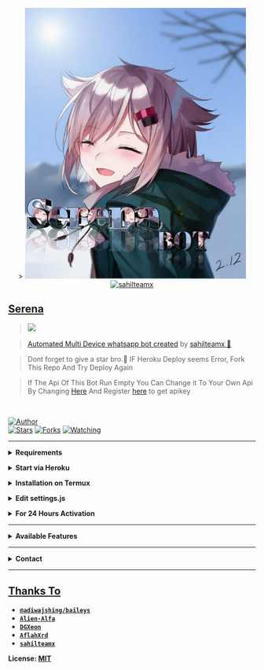 <p align="center">
> <a href="https://youtu.be/ko8d0w_qtWA"><img src="Serena.jpg" alt="sahilteamx" width="450" />
<a href="https://youtube.com/channel/UCLuR4JkvjkqQT8NebAHqW0Q"><img src="logo.jpg" alt="sahilteamx" width="250" />
</p>

## Serena

> <a href="https://youtube.com/channel/UCLuR4JkvjkqQT8NebAHqW0Q"><img src="https://img.shields.io/badge/CHANNEL-SUBSCRIBE-ff0000?style=for-the-badge&logo=youtube&logoColor=ff000000&link=https://www.youtube.com/c/BOTINDO" /><br>

> [Automated Multi Device whatsapp bot created](Serena) by [sahilteamx 🥵](github.com/sahilteamx)

> Dont forget to give a star bro.🥲 IF Heroku Deploy seems Error, Fork This Repo And Try Deploy Again

> If The Api Of This Bot Run Empty You Can Change it To Your Own Api By Changing [Here](https://github.com/sahilteamx/Serena/blob/master/settings.js#L18) And Register [here](https://zenzapis.xyz/) to get apikey


</br>

<a href="https://github.com/sahilteamx/Serena"><img title="Author" src="https://img.shields.io/badge/Author-𝙎𝙖𝙝𝙞𝙡-blue.svg?color=54aeff&style=for-the-badge&logo=github" /></a>  
<a href="https://github.com/sahilteamx/Serena"><img title="Stars" src="https://img.shields.io/github/stars/sahilteamx/Serena?color=54aeff&style=flat-square" /></a>
<a href="https://github.com/sahilteamx/Serena/network/members"><img title="Forks" src="https://img.shields.io/github/forks/sahilteamx/Serena?color=54aeff&style=flat-square" /></a>
<a href="https://github.com/sahilteamx/Serena/watchers"><img title="Watching" src="https://img.shields.io/github/watchers/sahilteamx/Serena?label=watchers&color=54aeff&style=flat-square" /></a> <br>

---

<!-- Requirements -->
<b><details><summary>Requirements</summary></b>
* Some Text Editor
* [Node JS](https://nodejs.org/en/)
* [Git](https://git-scm.com/downloads)
* [FFMPEG](https://ffmpeg.org/download.html)
  
```bash
Add FFmpeg to PATH environment variable
```
</details>


<!-- Start via Heroku -->
<b><details><summary>Start via Heroku</summary></b>

* Scan QR In Your Whatsapp From [Here](https://replit.com/@sahilteamx/Md-Scanner?outputonly=1&lite=1)
* Fork This Repo By Clicking [Here](https://github.com/sahilteamx/Serena/fork)
* then Deploy The Bot From [Here](https://heroku.com/deploy)
* Wait 5-10 Min To Deploy 
* After Deploying On The Worker And Check The Logs

</details>



<!-- Installation via Termux -->
<b><details><summary>Installation on Termux</summary></b>
```bash
> apt update
> apt upgrade
> pkg update && pkg upgrade
> pkg install bash
> pkg install libwebp
> pkg install git -y
> pkg install nodejs -y 
> pkg install ffmpeg -y 
> pkg install wget
> pkg install imagemagick -y
> git clone https://github.com/sahilteamx/Serena
> cd Serena
> npm install
```
</details>

<!-- Edit -->
<b><details><summary>Edit settings.js</summary></b>
```bash
global.APIKeys = {
	'https://zenzapis.xyz': 'YOURAPIKEY',
}
  
global.owner = ["919536476115"]
global.ownername = ["sahilteamx 👨🏻‍💻"]
```
</details>


<!-- 24hrs-->
<b><details><summary>For 24 Hours Activation</summary></b>

```bash
npm i -g pm2 && pm2 start index.js && pm2 save && pm2 logs
```

</details>

----


<b><details><summary>Available Features</summary><br>
	
| Features |  Availability |
| :------: |  :----------: |
|   Convert     |       ✅     |
|   Database     |       ✅     |
|   Owner     |       ✅    |
|   Islami     |       ✅     |
|   Downloader     |       ✅     |
|   Webzone     |       ✅[      |
|   Searching     |       ✅      |
|   Textpro     |       ✅      |
|   Ephoto     |       ✅     |
|   Primbon     |       ✅     |
|   Anime Web     |       ✅      |
|   Stalker     |       ✅      |
|   Random Text     |       ✅     |
|   Random Image     |       ✅     |
|   Nekos Life     |       ✅      |
|   More Nsfw     |       ✅      |
|   Creator     |       ✅      |

</details>


----

<!-- Contact Owner -->
<b><details><summary>Contact</summary></b>

## ```Connect With Me```
<p align="center">
<a href="https://wa.me/918601600591"><img src="https://img.shields.io/badge/Contact 𝙎𝙖𝙝𝙞𝙡-25D366?style=for-the-badge&logo=whatsapp&logoColor=white" />
<a href="https://youtube.com/channel/UCLuR4JkvjkqQT8NebAHqW0Q"><img src="https://img.shields.io/badge/Subscribe NOW-ff0000?style=for-the-badge&logo=youtube&logoColor=ff000000&link=https://www.youtube.com/c/BOTINDO" /><br>
</p>

</details>


</details><hr>

## Thanks To
* [`@adiwajshing/baileys`](https://github.com/adiwajshing/baileys)
* [`Alien-Alfa`](https://github.com/Alien-Alfa)
* [`DGXeon`](https://github.com/DGXeon)
* [`AflahXrd`](https://github.com/nexusNw)
* [`sahilteamx`](https://github.com/sahilteamx/Serena)

License: [MIT](https://github.com/sahilteamx/Serena/LICENSE)
